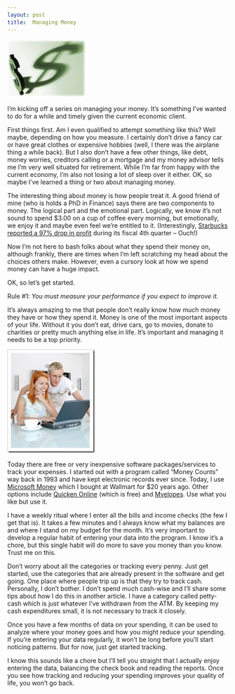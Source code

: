 ```yaml
---
layout: post
title:  Managing Money
---
```

![money](/cdn/images/blog/ManagingMoney_11549/money.jpg) 

I’m kicking off a series on managing your money. It’s something I’ve wanted to do for a while and timely given the current economic client.

First things first. Am I even qualified to attempt something like this? Well maybe, depending on how you measure. I certainly don’t drive a fancy car or have great clothes or expensive hobbies (well, I there was the airplane thing a while back). But I also don’t have a few other things, like debt, money worries, creditors calling or a mortgage and my money advisor tells me I’m very well situated for retirement. While I’m far from happy with the current economy, I’m also not losing a lot of sleep over it either. OK, so maybe I’ve learned a thing or two about managing money.

The interesting thing about money is how people treat it. A good friend of mine (who is holds a PhD in Finance) says there are two components to money. The logical part and the emotional part. Logically, we know it’s not sound to spend $3.00 on a cup of coffee every morning, but emotionally, we enjoy it and maybe even feel we’re entitled to it. (Interestingly, [Starbucks reported a 97% drop in profit](http://www.bizjournals.com/dayton/stories/2008/11/10/daily14.html) during its fiscal 4th quarter – Ouch!)

Now I’m not here to bash folks about what they spend their money on, although frankly, there are times when I’m left scratching my head about the choices others make. However, even a cursory look at how we spend money can have a huge impact.

OK, so let’s get started. 

Rule #1: _You must measure your performance if you expect to improve it._

It’s always amazing to me that people don’t really know how much money they have or how they spend it. Money is one of the most important aspects of your life. Without it you don’t eat, drive cars, go to movies, donate to charities or pretty much anything else in life. It’s important and managing it needs to be a top priority.

![couple](/cdn/images/blog/ManagingMoney_11549/couple.jpg) 

Today there are free or very inexpensive software packages/services to track your expenses. I started out with a program called “Money Counts” way back in 1993 and have kept electronic records ever since. Today, I use [Microsoft Money](http://www.microsoft.com/money/default.mspx) which I bought at Wallmart for $20 years ago. Other options include [Quicken Online](http://quicken.intuit.com/) (which is free) and [Mvelopes](http://www.mvelopes.com/). Use what you like but use it.

I have a weekly ritual where I enter all the bills and income checks (the few I get that is). It takes a few minutes and I always know what my balances are and where I stand on my budget for the month. It’s very important to develop a regular habit of entering your data into the program. I know it’s a chore, but this single habit will do more to save you money than you know. Trust me on this.

Don’t worry about all the categories or tracking every penny. Just get started, use the categories that are already present in the software and get going. One place where people trip up is that they try to track cash. Personally, I don’t bother. I don’t spend much cash-wise and I’ll share some tips about how I do this in another article. I have a category called petty-cash which is just whatever I’ve withdrawn from the ATM. By keeping my cash expenditures small, it is not necessary to track it closely.

Once you have a few months of data on your spending, it can be used to analyze where your money goes and how you might reduce your spending. If you’re entering your data regularly, it won’t be long before you’ll start noticing patterns. But for now, just get started tracking.

I know this sounds like a chore but I’ll tell you straight that I actually enjoy entering the data, balancing the check book and reading the reports. Once you see how tracking and reducing your spending improves your quality of life, you won’t go back.
